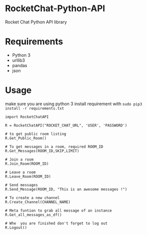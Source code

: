 # RocketChat-Python-API
Rocket Chat Python API library

# Requirements
 * Python 3
 * urllib3
 * pandas
 * json

# Usage

make sure you are using python 3
install requirement with `sudo pip3 install -r requirements.txt`


```
import RocketChatAPI

R = RocketChatAPI("ROCKET_CHAT_URL", 'USER', 'PASSWORD')

# to get public room listing
R.Get_Public_Room()

# To get messages in a room, required ROOM_ID
R.Get_Messages(ROOM_ID,SKIP,LIMIT)

# Join a room
R.Join_Room(ROOM_ID)

# Leave a room
R.Leave_Room(ROOM_ID)

# Send messages
R.Send_Message(ROOM_ID, "This is an awesome messages !")

# To create a new channel
R.Create_Channel(CHANNEL_NAME)

# Meta funtion to grab all message of an instance
R.Get_all_messages_as_df()

# Whe  you are finished don't forget to log out
R.Logout()
```
